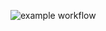 ![example workflow](https://github.com/boytsovau/hexlet_pytest/actions/workflows/main.yml/badge.svg)
